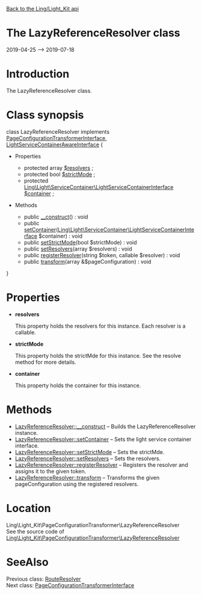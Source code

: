 [Back to the Ling/Light_Kit api](https://github.com/lingtalfi/Light_Kit/blob/master/doc/api/Ling/Light_Kit.md)



The LazyReferenceResolver class
================
2019-04-25 --> 2019-07-18






Introduction
============

The LazyReferenceResolver class.



Class synopsis
==============


class <span class="pl-k">LazyReferenceResolver</span> implements [PageConfigurationTransformerInterface](https://github.com/lingtalfi/Light_Kit/blob/master/doc/api/Ling/Light_Kit/PageConfigurationTransformer/PageConfigurationTransformerInterface.md), [LightServiceContainerAwareInterface](https://github.com/lingtalfi/Light/blob/master/doc/api/Ling/Light/ServiceContainer/LightServiceContainerAwareInterface.md) {

- Properties
    - protected array [$resolvers](#property-resolvers) ;
    - protected bool [$strictMode](#property-strictMode) ;
    - protected [Ling\Light\ServiceContainer\LightServiceContainerInterface](https://github.com/lingtalfi/Light/blob/master/doc/api/Ling/Light/ServiceContainer/LightServiceContainerInterface.md) [$container](#property-container) ;

- Methods
    - public [__construct](https://github.com/lingtalfi/Light_Kit/blob/master/doc/api/Ling/Light_Kit/PageConfigurationTransformer/LazyReferenceResolver/__construct.md)() : void
    - public [setContainer](https://github.com/lingtalfi/Light_Kit/blob/master/doc/api/Ling/Light_Kit/PageConfigurationTransformer/LazyReferenceResolver/setContainer.md)([Ling\Light\ServiceContainer\LightServiceContainerInterface](https://github.com/lingtalfi/Light/blob/master/doc/api/Ling/Light/ServiceContainer/LightServiceContainerInterface.md) $container) : void
    - public [setStrictMode](https://github.com/lingtalfi/Light_Kit/blob/master/doc/api/Ling/Light_Kit/PageConfigurationTransformer/LazyReferenceResolver/setStrictMode.md)(bool $strictMode) : void
    - public [setResolvers](https://github.com/lingtalfi/Light_Kit/blob/master/doc/api/Ling/Light_Kit/PageConfigurationTransformer/LazyReferenceResolver/setResolvers.md)(array $resolvers) : void
    - public [registerResolver](https://github.com/lingtalfi/Light_Kit/blob/master/doc/api/Ling/Light_Kit/PageConfigurationTransformer/LazyReferenceResolver/registerResolver.md)(string $token, callable $resolver) : void
    - public [transform](https://github.com/lingtalfi/Light_Kit/blob/master/doc/api/Ling/Light_Kit/PageConfigurationTransformer/LazyReferenceResolver/transform.md)(array &$pageConfiguration) : void

}




Properties
=============

- <span id="property-resolvers"><b>resolvers</b></span>

    This property holds the resolvers for this instance.
    Each resolver is a callable.
    
    

- <span id="property-strictMode"><b>strictMode</b></span>

    This property holds the strictMde for this instance.
    See the resolve method for more details.
    
    

- <span id="property-container"><b>container</b></span>

    This property holds the container for this instance.
    
    



Methods
==============

- [LazyReferenceResolver::__construct](https://github.com/lingtalfi/Light_Kit/blob/master/doc/api/Ling/Light_Kit/PageConfigurationTransformer/LazyReferenceResolver/__construct.md) &ndash; Builds the LazyReferenceResolver instance.
- [LazyReferenceResolver::setContainer](https://github.com/lingtalfi/Light_Kit/blob/master/doc/api/Ling/Light_Kit/PageConfigurationTransformer/LazyReferenceResolver/setContainer.md) &ndash; Sets the light service container interface.
- [LazyReferenceResolver::setStrictMode](https://github.com/lingtalfi/Light_Kit/blob/master/doc/api/Ling/Light_Kit/PageConfigurationTransformer/LazyReferenceResolver/setStrictMode.md) &ndash; Sets the strictMde.
- [LazyReferenceResolver::setResolvers](https://github.com/lingtalfi/Light_Kit/blob/master/doc/api/Ling/Light_Kit/PageConfigurationTransformer/LazyReferenceResolver/setResolvers.md) &ndash; Sets the resolvers.
- [LazyReferenceResolver::registerResolver](https://github.com/lingtalfi/Light_Kit/blob/master/doc/api/Ling/Light_Kit/PageConfigurationTransformer/LazyReferenceResolver/registerResolver.md) &ndash; Registers the resolver and assigns it to the given token.
- [LazyReferenceResolver::transform](https://github.com/lingtalfi/Light_Kit/blob/master/doc/api/Ling/Light_Kit/PageConfigurationTransformer/LazyReferenceResolver/transform.md) &ndash; Transforms the given pageConfiguration using the registered resolvers.





Location
=============
Ling\Light_Kit\PageConfigurationTransformer\LazyReferenceResolver<br>
See the source code of [Ling\Light_Kit\PageConfigurationTransformer\LazyReferenceResolver](https://github.com/lingtalfi/Light_Kit/blob/master/PageConfigurationTransformer/LazyReferenceResolver.php)



SeeAlso
==============
Previous class: [RouteResolver](https://github.com/lingtalfi/Light_Kit/blob/master/doc/api/Ling/Light_Kit/PageConfigurationTransformer/LazyReferenceResolver/RouteResolver.md)<br>Next class: [PageConfigurationTransformerInterface](https://github.com/lingtalfi/Light_Kit/blob/master/doc/api/Ling/Light_Kit/PageConfigurationTransformer/PageConfigurationTransformerInterface.md)<br>
